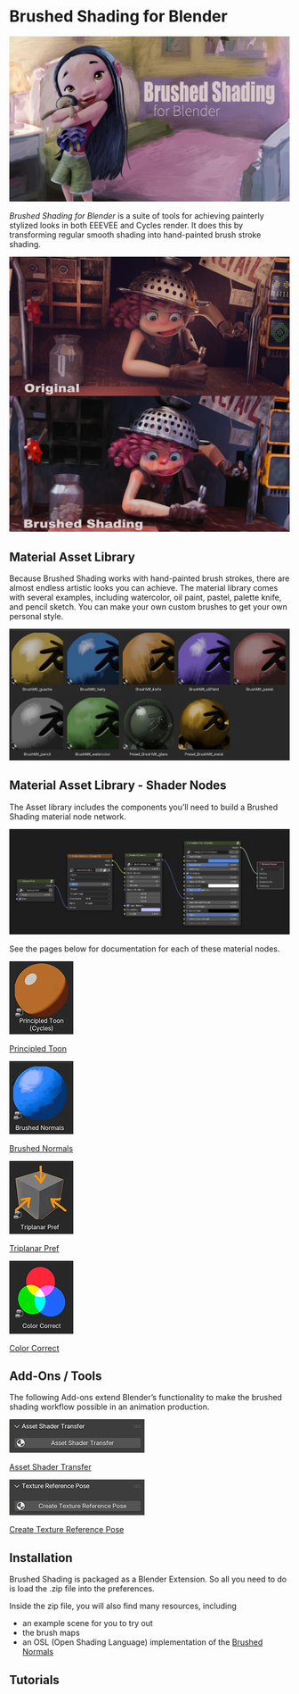 # Brushed Shading for Blender

![img](docs/img/FeiFei_BrushShade_v2.jpg)

*Brushed Shading for Blender* is a suite of tools for achieving painterly stylized looks in both EEEVEE and Cycles render. It does this by transforming regular smooth shading into hand-painted brush stroke shading. 

![img](docs/img/Junkyard_close_BA.jpg)

## Material Asset Library

Because Brushed Shading works with hand-painted brush strokes, there are almost endless artistic looks you can achieve. The material library comes with several examples, including watercolor, oil paint, pastel, palette knife, and pencil sketch. You can make your own custom brushes to get your own personal style.

![img](docs/img/matLib.jpg)

## Material Asset Library - Shader Nodes

The Asset library includes the components you’ll need to build a Brushed Shading material node network. 

![img](docs/img/matNet.jpg)

See the pages below for documentation for each of these material nodes.

[![img](docs/img/toon.jpg)](docs/PrincipledToon.html)

[Principled Toon](docs/PrincipledToon.md)

[![img](docs/img/nor.jpg)](docs/BrushNormals.html)

[Brushed Normals](docs/BrushNormals.md)

[![img](docs/img/tri.jpg)](docs/triPref.html)

[Triplanar Pref](docs/triPref.md)

[![img](docs/img/cc.jpg)](docs/cc.html)

[Color Correct](docs/cc.md)

## Add-Ons / Tools

The following Add-ons extend Blender’s functionality to make the brushed shading workflow possible in an animation production.

[![AST](docs/img/shaderTransfer.jpg)](docs/shaderTransfer.html)

[Asset Shader Transfer](docs/shaderTransfer.md)

[![img](docs/img/texRef.jpg)](docs/texRef.html)

[Create Texture Reference Pose](docs/texRef.md)

## Installation

Brushed Shading is packaged as a Blender Extension. So all you need to do is load the .zip file into the preferences. 

Inside the zip file, you will also find many resources, including 

- an example scene for you to try out
- the brush maps
- an OSL (Open Shading Language) implementation of the [Brushed Normals](docs/BrushNormals.md)

## Tutorials

